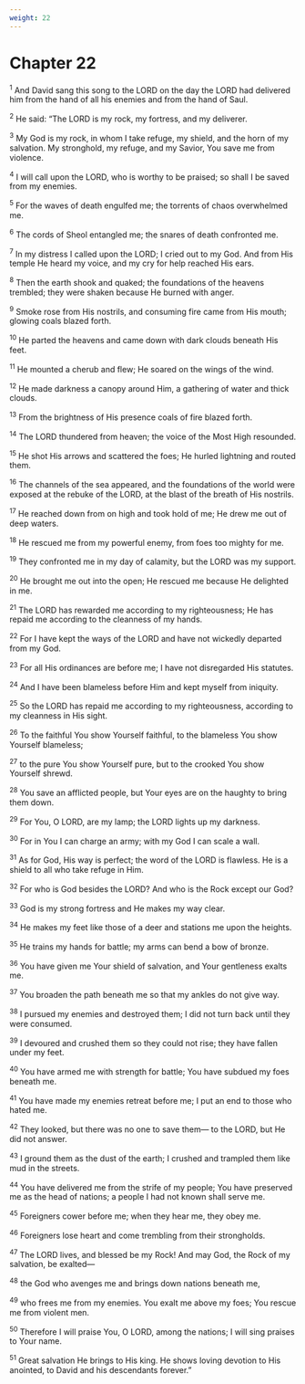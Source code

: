 ```yaml
---
weight: 22
---
```


# Chapter 22

<sup>1</sup> And David sang this song to the LORD on the day the LORD had delivered him from the hand of all his enemies and from the hand of Saul. 

<sup>2</sup> He said: “The LORD is my rock, my fortress, and my deliverer. 

<sup>3</sup> My God is my rock, in whom I take refuge, my shield, and the horn of my salvation. My stronghold, my refuge, and my Savior, You save me from violence. 

<sup>4</sup> I will call upon the LORD, who is worthy to be praised; so shall I be saved from my enemies. 

<sup>5</sup> For the waves of death engulfed me; the torrents of chaos overwhelmed me. 

<sup>6</sup> The cords of Sheol entangled me; the snares of death confronted me. 

<sup>7</sup> In my distress I called upon the LORD; I cried out to my God. And from His temple He heard my voice, and my cry for help reached His ears. 

<sup>8</sup> Then the earth shook and quaked; the foundations of the heavens trembled; they were shaken because He burned with anger. 

<sup>9</sup> Smoke rose from His nostrils, and consuming fire came from His mouth; glowing coals blazed forth. 

<sup>10</sup> He parted the heavens and came down with dark clouds beneath His feet. 

<sup>11</sup> He mounted a cherub and flew; He soared on the wings of the wind. 

<sup>12</sup> He made darkness a canopy around Him, a gathering of water and thick clouds. 

<sup>13</sup> From the brightness of His presence coals of fire blazed forth. 

<sup>14</sup> The LORD thundered from heaven; the voice of the Most High resounded. 

<sup>15</sup> He shot His arrows and scattered the foes; He hurled lightning and routed them. 

<sup>16</sup> The channels of the sea appeared, and the foundations of the world were exposed at the rebuke of the LORD, at the blast of the breath of His nostrils. 

<sup>17</sup> He reached down from on high and took hold of me; He drew me out of deep waters. 

<sup>18</sup> He rescued me from my powerful enemy, from foes too mighty for me. 

<sup>19</sup> They confronted me in my day of calamity, but the LORD was my support. 

<sup>20</sup> He brought me out into the open; He rescued me because He delighted in me. 

<sup>21</sup> The LORD has rewarded me according to my righteousness; He has repaid me according to the cleanness of my hands. 

<sup>22</sup> For I have kept the ways of the LORD and have not wickedly departed from my God. 

<sup>23</sup> For all His ordinances are before me; I have not disregarded His statutes. 

<sup>24</sup> And I have been blameless before Him and kept myself from iniquity. 

<sup>25</sup> So the LORD has repaid me according to my righteousness, according to my cleanness in His sight. 

<sup>26</sup> To the faithful You show Yourself faithful, to the blameless You show Yourself blameless; 

<sup>27</sup> to the pure You show Yourself pure, but to the crooked You show Yourself shrewd. 

<sup>28</sup> You save an afflicted people, but Your eyes are on the haughty to bring them down. 

<sup>29</sup> For You, O LORD, are my lamp; the LORD lights up my darkness. 

<sup>30</sup> For in You I can charge an army; with my God I can scale a wall. 

<sup>31</sup> As for God, His way is perfect; the word of the LORD is flawless. He is a shield to all who take refuge in Him. 

<sup>32</sup> For who is God besides the LORD? And who is the Rock except our God? 

<sup>33</sup> God is my strong fortress and He makes my way clear. 

<sup>34</sup> He makes my feet like those of a deer and stations me upon the heights. 

<sup>35</sup> He trains my hands for battle; my arms can bend a bow of bronze. 

<sup>36</sup> You have given me Your shield of salvation, and Your gentleness exalts me. 

<sup>37</sup> You broaden the path beneath me so that my ankles do not give way. 

<sup>38</sup> I pursued my enemies and destroyed them; I did not turn back until they were consumed. 

<sup>39</sup> I devoured and crushed them so they could not rise; they have fallen under my feet. 

<sup>40</sup> You have armed me with strength for battle; You have subdued my foes beneath me. 

<sup>41</sup> You have made my enemies retreat before me; I put an end to those who hated me. 

<sup>42</sup> They looked, but there was no one to save them— to the LORD, but He did not answer. 

<sup>43</sup> I ground them as the dust of the earth; I crushed and trampled them like mud in the streets. 

<sup>44</sup> You have delivered me from the strife of my people; You have preserved me as the head of nations; a people I had not known shall serve me. 

<sup>45</sup> Foreigners cower before me; when they hear me, they obey me. 

<sup>46</sup> Foreigners lose heart and come trembling from their strongholds. 

<sup>47</sup> The LORD lives, and blessed be my Rock! And may God, the Rock of my salvation, be exalted— 

<sup>48</sup> the God who avenges me and brings down nations beneath me, 

<sup>49</sup> who frees me from my enemies. You exalt me above my foes; You rescue me from violent men. 

<sup>50</sup> Therefore I will praise You, O LORD, among the nations; I will sing praises to Your name. 

<sup>51</sup> Great salvation He brings to His king. He shows loving devotion to His anointed, to David and his descendants forever.” 


